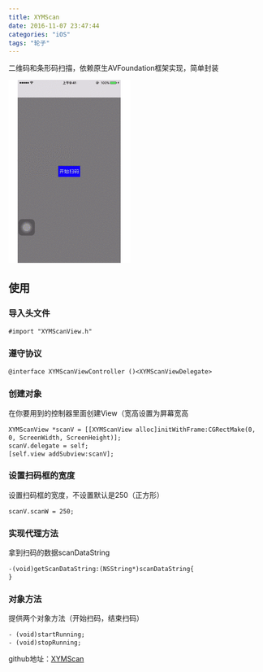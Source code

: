 ```yaml
---
title: XYMScan
date: 2016-11-07 23:47:44
categories: "iOS"
tags: "轮子"
---
```

二维码和条形码扫描，依赖原生AVFoundation框架实现，简单封装

![XYMScan](https://raw.githubusercontent.com/MeXuym/hexoSource/master/_posts/XYMScan/XYMScan.gif)

## 使用
<!--more-->
### 导入头文件
```
#import "XYMScanView.h"
```
### 遵守协议
```
@interface XYMScanViewController ()<XYMScanViewDelegate>
```

### 创建对象

在你要用到的控制器里面创建View（宽高设置为屏幕宽高
```
XYMScanView *scanV = [[XYMScanView alloc]initWithFrame:CGRectMake(0, 0, ScreenWidth, ScreenHeight)];
scanV.delegate = self;
[self.view addSubview:scanV];
```

### 设置扫码框的宽度

设置扫码框的宽度，不设置默认是250（正方形）
```
scanV.scanW = 250;
```

### 实现代理方法

拿到扫码的数据scanDataString
```
-(void)getScanDataString:(NSString*)scanDataString{
}
```

### 对象方法

提供两个对象方法（开始扫码，结束扫码）
```
- (void)startRunning;
- (void)stopRunning;

```

github地址：[XYMScan](https://github.com/MeXuym/XYMScan)

